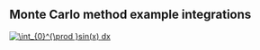## Monte Carlo method example integrations

<a href="https://www.codecogs.com/eqnedit.php?latex=\int_{0}^{\prod&space;}sin(x)&space;dx" target="_blank"><img src="https://latex.codecogs.com/gif.latex?\int_{0}^{\prod&space;}sin(x)&space;dx" title="\int_{0}^{\prod }sin(x) dx" /></a>

